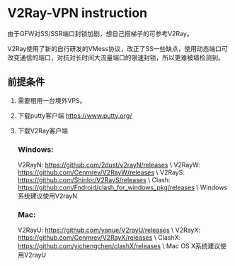 # V2Ray-VPN instruction
由于GFW对SS/SSR端口封锁加剧，想自己搭梯子的可参考V2Ray。

V2Ray使用了新的自行研发的VMess协议，改正了SS一些缺点，使用动态端口可改变通信的端口，对抗对长时间大流量端口的限速封锁，所以更难被墙检测到。

## 前提条件

1. 需要租用一台境外VPS。

2. 下载putty客户端 https://www.putty.org/

3. 下载V2Ray客户端
    ### Windows: 
    V2RayN: https://github.com/2dust/v2rayN/releases \\
    V2RayW: https://github.com/Cenmrev/V2RayW/releases \\
    V2RayS: https://github.com/Shinlor/V2RayS/releases \\
    Clash: https://github.com/Fndroid/clash_for_windows_pkg/releases \\
    Windows系统建议使用V2rayN
    ### Mac:
    V2RayU: https://github.com/yanue/V2rayU/releases \\
    V2RayX: https://github.com/Cenmrev/V2RayX/releases \\
    ClashX: https://github.com/yichengchen/clashX/releases \\
    Mac OS X系统建议使用V2rayU
    
